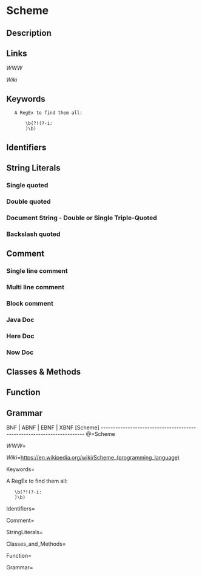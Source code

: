 
# Scheme

## Description


## Links

_WWW_

_Wiki_


## Keywords
~~~
   A RegEx to find them all:

       \b(?!(?-i:
       )\b)
~~~


## Identifiers


## String Literals

### Single quoted

### Double quoted

### Document String - Double or Single Triple-Quoted

### Backslash quoted


## Comment

### Single line comment

### Multi line comment

### Block comment

### Java Doc

### Here Doc

### Now Doc


## Classes & Methods


## Function


## Grammar

BNF | ABNF | EBNF | XBNF
[Scheme] -----------------------------------------------------------------------
@=Scheme

_WWW_=

_Wiki_=https://en.wikipedia.org/wiki/Scheme_(programming_language)

Keywords=

   A RegEx to find them all:

       \b(?!(?-i:
       )\b)

Identifiers=

Comment=

StringLiterals=

Classes_and_Methods=

Function=

Grammar=


